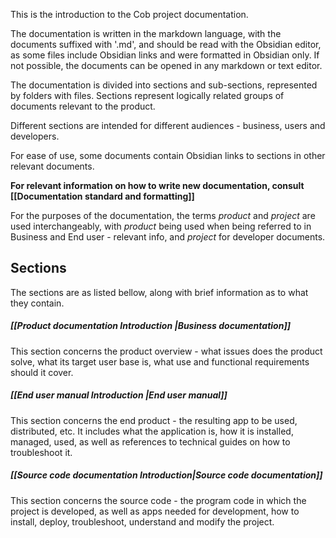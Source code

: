 This is the introduction to the Cob project documentation.

The documentation is written in the markdown language, with the documents suffixed with '.md', and should be read with the Obsidian editor, as some files include Obsidian links and were formatted in Obsidian only. If not possible, the documents can be opened in any markdown or text editor.

The documentation is divided into sections and sub-sections, represented by folders with files. Sections represent logically related groups of documents relevant to the product.

Different sections are intended for different audiences - business, users and developers.

For ease of use, some documents contain Obsidian links to sections in other relevant documents.

**For relevant information on how to write new documentation, consult [[Documentation standard and formatting]]**

For the purposes of the documentation, the terms *product* and *project* are used interchangeably, with *product* being used when being referred to in Business and End user - relevant info, and *project* for developer documents.
## Sections
The sections are as listed bellow, along with brief information as to what they contain.
##### [[Product documentation Introduction |Business documentation]]
This section concerns the product overview - what issues does the product solve, what its target user base is, what use and functional requirements should it cover.
##### [[End user manual Introduction |End user manual]]
This section concerns the end product - the resulting app to be used, distributed, etc.
It includes what the application is, how it is installed, managed, used, as well as references to technical guides on how to troubleshoot it.
##### [[Source code documentation Introduction|Source code documentation]]
This section concerns the source code - the program code in which the project is developed, as well as apps needed for development, how to install, deploy, troubleshoot, understand and modify the project. 

